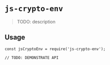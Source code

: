 # `js-crypto-env`

> TODO: description

## Usage

```
const jsCryptoEnv = require('js-crypto-env');

// TODO: DEMONSTRATE API
```
